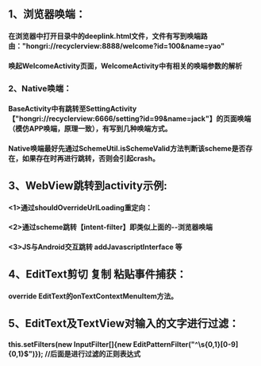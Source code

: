 ## 1、浏览器唤端：
#### 在浏览器中打开目录中的deeplink.html文件，文件有写到唤端路由："hongri://recyclerview:8888/welcome?id=100&name=yao"
#### 唤起WelcomeActivity页面，WelcomeActivity中有相关的唤端参数的解析


### 2、Native唤端：
#### BaseActivity中有跳转至SettingActivity【"hongri://recyclerview:6666/setting?id=99&name=jack"】的页面唤端（模仿APP唤端，原理一致），有写到几种唤端方式。
#### Native唤端最好先通过SchemeUtil.isSchemeValid方法判断该scheme是否存在，如果存在时再进行跳转，否则会引起crash。


## 3、WebView跳转到activity示例:
#### <1>通过shouldOverrideUrlLoading重定向：
#### <2>通过scheme跳转【intent-filter】即类似上面的--浏览器唤端
#### <3>JS与Android交互跳转 addJavascriptInterface 等


## 4、EditText剪切 复制 粘贴事件捕获：
#### override EditText的onTextContextMenuItem方法。

## 5、EditText及TextView对输入的文字进行过滤：
#### this.setFilters(new InputFilter[]{new EditPatternFilter("^\\s{0,1}[0-9]{0,1}$")}); //后面是进行过滤的正则表达式

